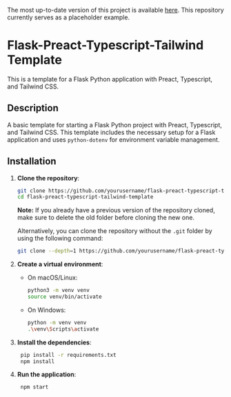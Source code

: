 The most up-to-date version of this project is available [here](https://github.com/VillageR88/fptt-scoot-multi-page-website). This repository currently serves as a placeholder example.

# Flask-Preact-Typescript-Tailwind Template

This is a template for a Flask Python application with Preact, Typescript, and Tailwind CSS.

## Description

A basic template for starting a Flask Python project with Preact, Typescript, and Tailwind CSS. This template includes the necessary setup for a Flask application and uses `python-dotenv` for environment variable management.

## Installation

1. **Clone the repository**:

   ```sh
   git clone https://github.com/yourusername/flask-preact-typescript-tailwind-template.git
   cd flask-preact-typescript-tailwind-template
   ```

   **Note:** If you already have a previous version of the repository cloned, make sure to delete the old folder before cloning the new one.

   Alternatively, you can clone the repository without the `.git` folder by using the following command:

   ```sh
   git clone --depth=1 https://github.com/yourusername/flask-preact-typescript-tailwind-template.git
   ```

2. **Create a virtual environment**:

   - On macOS/Linux:

     ```sh
     python3 -m venv venv
     source venv/bin/activate
     ```

   - On Windows:

     ```sh
     python -m venv venv
     .\venv\Scripts\activate
     ```

3. **Install the dependencies**:

   ```sh
    pip install -r requirements.txt
    npm install
    ```

4. **Run the application**:

   ```sh
    npm start
    ```
